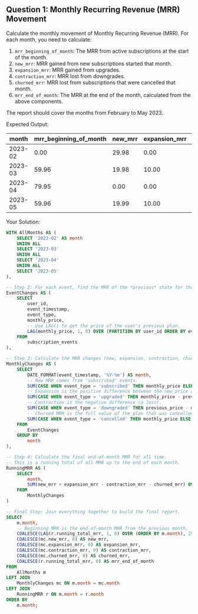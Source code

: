 ## Question 1: Monthly Recurring Revenue (MRR) Movement

Calculate the monthly movement of Monthly Recurring Revenue (MRR). For each month, you need to calculate:

1. `mrr_beginning_of_month`: The MRR from active subscriptions at the start of the month.
2. `new_mrr`: MRR gained from new subscriptions started that month.
3. `expansion_mrr`: MRR gained from upgrades.
4. `contraction_mrr`: MRR lost from downgrades.
5. `churned_mrr`: MRR lost from subscriptions that were cancelled that month.
6. `mrr_end_of_month`: The MRR at the end of the month, calculated from the above components.

The report should cover the months from February to May 2023.

Expected Output:

| month   | mrr_beginning_of_month | new_mrr | expansion_mrr | contraction_mrr | churned_mrr | mrr_end_of_month |
| ------- | ---------------------- | ------- | ------------- | --------------- | ----------- | ---------------- |
| 2023-02 | 0.00                   | 29.98   | 0.00          | 0.00            | 0.00        | 59.96            |
| 2023-03 | 59.96                  | 19.98   | 10.00         | 0.00            | 9.99        | 79.95            |
| 2023-04 | 79.95                  | 0.00    | 0.00          | 10.00           | 9.99        | 59.96            |
| 2023-05 | 59.96                  | 19.99   | 10.00         | 0.00            | 19.99       | 69.96            |

Your Solution:

```sql
WITH AllMonths AS (
    SELECT '2023-02' AS month
    UNION ALL
    SELECT '2023-03'
    UNION ALL
    SELECT '2023-04'
    UNION ALL
    SELECT '2023-05'
),

-- Step 2: For each event, find the MRR of the *previous* state for that user to calculate changes.
EventChanges AS (
    SELECT
        user_id,
        event_timestamp,
        event_type,
        monthly_price,
        -- Use LAG() to get the price of the user's previous plan.
        LAG(monthly_price, 1, 0) OVER (PARTITION BY user_id ORDER BY event_timestamp) AS previous_price
    FROM
        subscription_events
),

-- Step 3: Calculate the MRR changes (new, expansion, contraction, churn) for each month.
MonthlyChanges AS (
    SELECT
        DATE_FORMAT(event_timestamp, '%Y-%m') AS month,
        -- New MRR comes from 'subscribed' events.
        SUM(CASE WHEN event_type = 'subscribed' THEN monthly_price ELSE 0 END) AS new_mrr,
        -- Expansion is the positive difference between the new price and the old price.
        SUM(CASE WHEN event_type = 'upgraded' THEN monthly_price - previous_price ELSE 0 END) AS expansion_mrr,
        -- Contraction is the negative difference (a loss).
        SUM(CASE WHEN event_type = 'downgraded' THEN previous_price - monthly_price ELSE 0 END) AS contraction_mrr,
        -- Churned MRR is the full value of the plan that was cancelled.
        SUM(CASE WHEN event_type = 'cancelled' THEN monthly_price ELSE 0 END) AS churned_mrr
    FROM
        EventChanges
    GROUP BY
        month
),

-- Step 4: Calculate the final end-of-month MRR for all time.
-- This is a running total of all MRR up to the end of each month.
RunningMRR AS (
    SELECT
        month,
        SUM(new_mrr + expansion_mrr - contraction_mrr - churned_mrr) OVER (ORDER BY month) AS running_total_mrr
    FROM
        MonthlyChanges
)

-- Final Step: Join everything together to build the final report.
SELECT
    m.month,
    -- Beginning MRR is the end-of-month MRR from the previous month.
    COALESCE(LAG(r.running_total_mrr, 1, 0) OVER (ORDER BY m.month), 29.98) AS mrr_beginning_of_month,
    COALESCE(mc.new_mrr, 0) AS new_mrr,
    COALESCE(mc.expansion_mrr, 0) AS expansion_mrr,
    COALESCE(mc.contraction_mrr, 0) AS contraction_mrr,
    COALESCE(mc.churned_mrr, 0) AS churned_mrr,
    COALESCE(r.running_total_mrr, 0) AS mrr_end_of_month
FROM
    AllMonths m
LEFT JOIN
    MonthlyChanges mc ON m.month = mc.month
LEFT JOIN
    RunningMRR r ON m.month = r.month
ORDER BY
    m.month;
```

